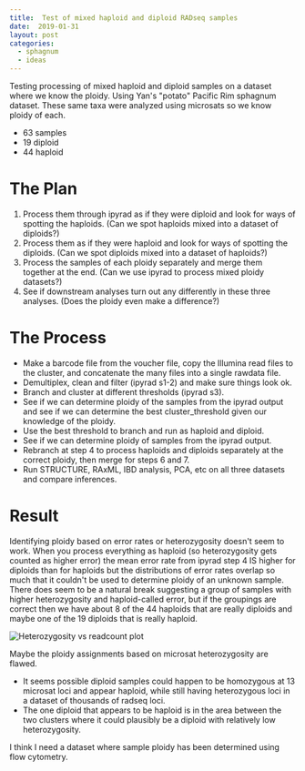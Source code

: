 ```yaml
---
title:  Test of mixed haploid and diploid RADseq samples
date:  2019-01-31
layout: post
categories:
  - sphagnum
  - ideas
---
```

Testing processing of mixed haploid and diploid samples on a dataset where we know the ploidy. Using Yan's "potato" Pacific Rim sphagnum dataset. These same taxa were analyzed using microsats so we know ploidy of each.
  * 63 samples
  * 19 diploid
  * 44 haploid

# The Plan

1. Process them through ipyrad as if they were diploid and look for ways of spotting the haploids. (Can we spot haploids mixed into a dataset of diploids?)
2. Process them as if they were haploid and look for ways of spotting the diploids. (Can we spot diploids mixed into a dataset of haploids?)
3. Process the samples of each ploidy separately and merge them together at the end. (Can we use ipyrad to process mixed ploidy datasets?)
4. See if downstream analyses turn out any differently in these three analyses. (Does the ploidy even make a difference?)

# The Process

  * Make a barcode file from the voucher file, copy the Illumina read files to the cluster, and concatenate the many files into a single rawdata file.
  * Demultiplex, clean and filter (ipyrad s1-2) and make sure things look ok.
  * Branch and cluster at different thresholds (ipyrad s3).
  * See if we can determine ploidy of the samples from the ipyrad output and see if we can determine the best cluster_threshold given our knowledge of the ploidy.
  * Use the best threshold to branch and run as haploid and diploid.
  * See if we can determine ploidy of samples from the ipyrad output.
  * Rebranch at step 4 to process haploids and diploids separately at the correct ploidy, then merge for steps 6 and 7.
  * Run STRUCTURE, RAxML, IBD analysis, PCA, etc on all three datasets and compare inferences.

# Result

Identifying ploidy based on error rates or heterozygosity doesn't seem to work. When you process everything as haploid (so heterozygosity gets counted as higher error) the mean error rate from ipyrad step 4 IS higher for diploids than for haploids but the distributions of error rates overlap so much that it couldn't be used to determine ploidy of an unknown sample. There does seem to be a natural break suggesting a group of samples with higher heterozygosity and haploid-called error, but if the groupings are correct then we have about 8 of the 44 haploids that are really diploids and maybe one of the 19 diploids that is really haploid.

![Heterozygosity vs readcount plot][image1]

Maybe the ploidy assignments based on microsat heterozygosity are flawed.
  * It seems possible diploid samples could happen to be homozygous at 13 microsat loci and appear haploid, while still having heterozygous loci in a dataset of thousands of radseq loci.
  * The one diploid that appears to be haploid is in the area between the two clusters where it could plausibly be a diploid with relatively low heterozygosity.

I think I need a dataset where sample ploidy has been determined using flow cytometry.

[image1]:{{site.image_path}}Het_vs_readcount.png
